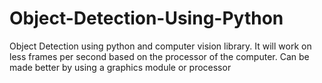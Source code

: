 # Object-Detection-Using-Python
Object Detection using python and computer vision library.
It will work on less frames per second based on the processor of the computer.
Can be made better by using a graphics module or processor
